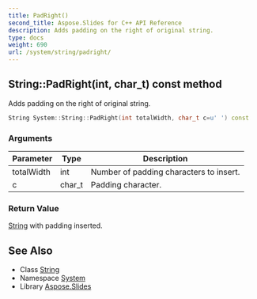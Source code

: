 ```yaml
---
title: PadRight()
second_title: Aspose.Slides for C++ API Reference
description: Adds padding on the right of original string.
type: docs
weight: 690
url: /system/string/padright/
---
```

## String::PadRight(int, char_t) const method


Adds padding on the right of original string.

```cpp
String System::String::PadRight(int totalWidth, char_t c=u' ') const
```


### Arguments

| Parameter | Type | Description |
| --- | --- | --- |
| totalWidth | int | Number of padding characters to insert. |
| c | char_t | Padding character. |

### Return Value

[String](../) with padding inserted.

## See Also

* Class [String](../)
* Namespace [System](../../)
* Library [Aspose.Slides](../../../)